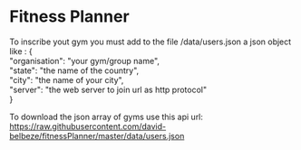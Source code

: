 # Fitness Planner

To inscribe yout gym you must add to the file /data/users.json a json object like :
{  
    "organisation": "your gym/group name",  
    "state": "the name of the country",  
    "city": "the name of your city",  
    "server": "the web server to join url as http protocol"  
}

To download the json array of gyms use this api url: https://raw.githubusercontent.com/david-belbeze/fitnessPlanner/master/data/users.json
